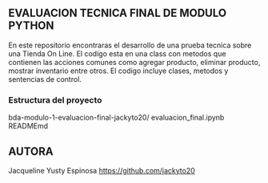 ## EVALUACION TECNICA FINAL DE MODULO PYTHON

En este repositorio encontraras el desarrollo de una prueba tecnica sobre una Tienda On Line. El codigo esta en una class con metodos que contienen las  acciones comunes como agregar producto, eliminar producto, mostrar inventario entre otros. El codigo incluye clases, metodos y sentencias de control. 

### Estructura del proyecto

bda-modulo-1-evaluacion-final-jackyto20/
evaluacion_final.ipynb
READMEmd

## AUTORA

Jacqueline Yusty Espinosa https://github.com/jackyto20


